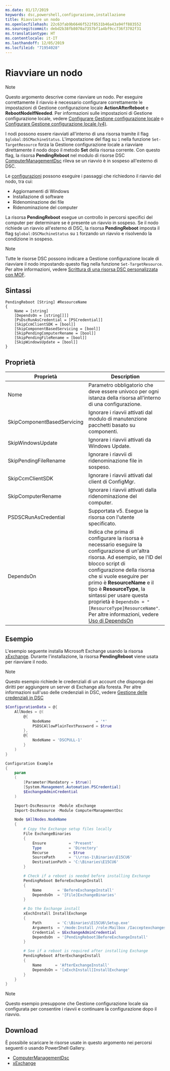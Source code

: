 ```yaml
---
ms.date: 01/17/2019
keywords: dsc,powershell,configurazione,installazione
title: Riavviare un nodo
ms.openlocfilehash: 22c63fab9b6646f522f8531b46a43a94ff883552
ms.sourcegitcommit: debd2b38fb8070a7357bf1a4bf9cc736f3702f31
ms.translationtype: HT
ms.contentlocale: it-IT
ms.lasthandoff: 12/05/2019
ms.locfileid: "71954028"
---
```

# <a name="reboot-a-node"></a>Riavviare un nodo

> [!NOTE]
> Questo argomento descrive come riavviare un nodo. Per eseguire correttamente il riavvio è necessario configurare correttamente le impostazioni di Gestione configurazione locale **ActionAfterReboot** e **RebootNodeIfNeeded**.
> Per informazioni sulle impostazioni di Gestione configurazione locale, vedere [Configurare Gestione configurazione locale](../managing-nodes/metaConfig.md) o [Configurare Gestione configurazione locale (v4)](../managing-nodes/metaConfig4.md).

I nodi possono essere riavviati all'interno di una risorsa tramite il flag `$global:DSCMachineStatus`. L'impostazione del flag su `1` nella funzione `Set-TargetResource` forza la Gestione configurazione locale a riavviare direttamente il nodo dopo il metodo **Set** della risorsa corrente. Con questo flag, la risorsa **PendingReboot** nel modulo di risorse DSC [ComputerManagementDsc](https://github.com/PowerShell/ComputerManagementDsc) rileva se un riavvio è in sospeso all'esterno di DSC.

Le [configurazioni](configurations.md) possono eseguire i passaggi che richiedono il riavvio del nodo, tra cui:

- Aggiornamenti di Windows
- Installazione di software
- Ridenominazione dei file
- Ridenominazione del computer

La risorsa **PendingReboot** esegue un controllo in percorsi specifici del computer per determinare se è presente un riavvio in sospeso. Se il nodo richiede un riavvio all'esterno di DSC, la risorsa **PendingReboot** imposta il flag `$global:DSCMachineStatus` su `1` forzando un riavvio e risolvendo la condizione in sospeso.

> [!NOTE]
> Tutte le risorse DSC possono indicare a Gestione configurazione locale di riavviare il nodo impostando questo flag nella funzione `Set-TargetResource`. Per altre informazioni, vedere [Scrittura di una risorsa DSC personalizzata con MOF](../resources/authoringResourceMOF.md).

## <a name="syntax"></a>Sintassi

```
PendingReboot [String] #ResourceName
{
    Name = [string]
    [DependsOn = [string[]]]
    [PsDscRunAsCredential = [PSCredential]]
    [SkipCcmClientSDK = [bool]]
    [SkipComponentBasedServicing = [bool]]
    [SkipPendingComputerRename = [bool]]
    [SkipPendingFileRename = [bool]]
    [SkipWindowsUpdate = [bool]]
}
```

## <a name="properties"></a>Proprietà

| Proprietà | Description |
| --- | --- |
| Nome| Parametro obbligatorio che deve essere univoco per ogni istanza della risorsa all'interno di una configurazione.|
| SkipComponentBasedServicing | Ignorare i riavvii attivati dal modulo di manutenzione pacchetti basato su componenti. |
| SkipWindowsUpdate | Ignorare i riavvii attivati da Windows Update.|
| SkipPendingFileRename | Ignorare i riavvii di ridenominazione file in sospeso. |
| SkipCcmClientSDK | Ignorare i riavvii attivati dal client di ConfigMgr. |
| SkipComputerRename | Ignorare i riavvii attivati dalla ridenominazione del computer. |
| PSDSCRunAsCredential | Supportata v5. Esegue la risorsa con l'utente specificato. |
| DependsOn | Indica che prima di configurare la risorsa è necessario eseguire la configurazione di un'altra risorsa. Ad esempio, se l'ID del blocco script di configurazione della risorsa che si vuole eseguire per primo è **ResourceName** e il tipo è **ResourceType**, la sintassi per usare questa proprietà è `DependsOn = "[ResourceType]ResourceName"`. Per altre informazioni, vedere [Uso di DependsOn](resource-depends-on.md)|

## <a name="example"></a>Esempio

L'esempio seguente installa Microsoft Exchange usando la risorsa [xExchange](https://github.com/PowerShell/xExchange).
Durante l'installazione, la risorsa **PendingReboot** viene usata per riavviare il nodo.

> [!NOTE]
> Questo esempio richiede le credenziali di un account che disponga dei diritti per aggiungere un server di Exchange alla foresta. Per altre informazioni sull'uso delle credenziali in DSC, vedere [Gestione delle credenziali in DSC](../configurations/configDataCredentials.md)

```powershell
$ConfigurationData = @{
    AllNodes = @(
        @{
            NodeName                    = '*'
            PSDSCAllowPlainTextPassword = $true
        },
        @{
            NodeName = 'DSCPULL-1'
        }
    )
}

Configuration Example
{
    param
    (
        [Parameter(Mandatory = $true)]
        [System.Management.Automation.PSCredential]
        $ExchangeAdminCredential
    )

    Import-DscResource -Module xExchange
    Import-DscResource -Module ComputerManagementDsc

    Node $AllNodes.NodeName
    {
        # Copy the Exchange setup files locally
        File ExchangeBinaries
        {
            Ensure          = 'Present'
            Type            = 'Directory'
            Recurse         = $true
            SourcePath      = '\\rras-1\Binaries\E15CU6'
            DestinationPath = 'C:\Binaries\E15CU6'
        }

        # Check if a reboot is needed before installing Exchange
        PendingReboot BeforeExchangeInstall
        {
            Name       = 'BeforeExchangeInstall'
            DependsOn  = '[File]ExchangeBinaries'
        }

        # Do the Exchange install
        xExchInstall InstallExchange
        {
            Path       = 'C:\Binaries\E15CU6\Setup.exe'
            Arguments  = '/mode:Install /role:Mailbox /Iacceptexchangeserverlicenseterms'
            Credential = $ExchangeAdminCredential
            DependsOn  = '[PendingReboot]BeforeExchangeInstall'
        }

        # See if a reboot is required after installing Exchange
        PendingReboot AfterExchangeInstall
        {
            Name      = 'AfterExchangeInstall'
            DependsOn = '[xExchInstall]InstallExchange'
        }
    }
}
```

> [!NOTE]
> Questo esempio presuppone che Gestione configurazione locale sia configurata per consentire i riavvii e continuare la configurazione dopo il riavvio.

## <a name="where-to-download"></a>Download

È possibile scaricare le risorse usate in questo argomento nei percorsi seguenti o usando PowerShell Gallery.

- [ComputerManagementDsc](https://github.com/PowerShell/ComputerManagementDsc)
- [xExchange](https://github.com/PowerShell/xExchange)
